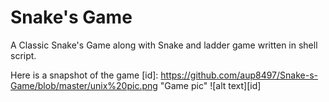 # Snake's Game
  A Classic Snake's Game along with Snake and ladder game written in shell script.
  
 Here is a snapshot of the game
[id]: https://github.com/aup8497/Snake-s-Game/blob/master/unix%20pic.png "Game pic"
![alt text][id]
